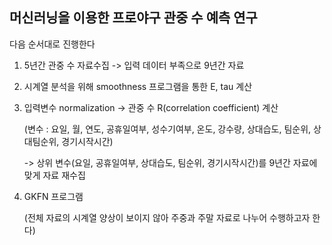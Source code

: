## 머신러닝을 이용한 프로야구 관중 수 예측 연구


다음 순서대로 진행한다

1. 5년간 관중 수 자료수집 -> 입력 데이터 부족으로 9년간 자료

2. 시계열 분석을 위해 smoothness 프로그램을 통한 E, tau 계산

3. 입력변수 normalization -> 관중 수 R(correlation coefficient) 계산

   (변수 : 요일, 월, 연도, 공휴일여부, 성수기여부, 온도, 강수량, 상대습도, 팀순위, 상대팀순위, 경기시작시간)
   
   -> 상위 변수(요일, 공휴일여부, 상대습도, 팀순위, 경기시작시간)를 9년간 자료에 맞게 자료 재수집

4. GKFN 프로그램

   (전체 자료의 시계열 양상이 보이지 않아 주중과 주말 자료로 나누어 수행하고자 한다)
